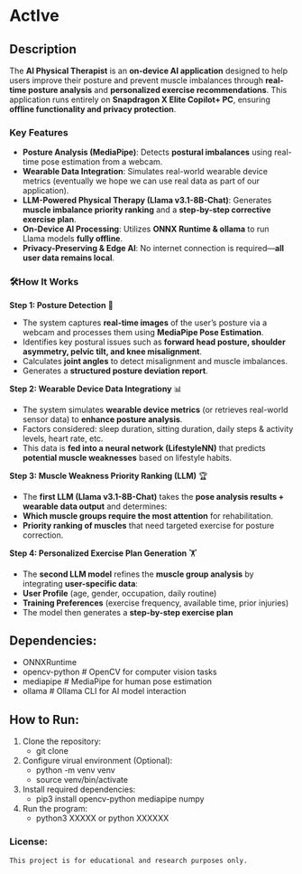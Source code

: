 # ActIve
## Description
The **AI Physical Therapist** is an **on-device AI application** designed to help users improve their posture and prevent muscle imbalances through **real-time posture analysis** and **personalized exercise recommendations**. This application runs entirely on **Snapdragon X Elite Copilot+ PC**, ensuring **offline functionality and privacy protection**.

### Key Features
- **Posture Analysis (MediaPipe)**: Detects **postural imbalances** using real-time pose estimation from a webcam.
- **Wearable Data Integration**: Simulates real-world wearable device metrics (eventually we hope we can use real data as part of our application).
- **LLM-Powered Physical Therapy (Llama v3.1-8B-Chat)**: Generates **muscle imbalance priority ranking** and a **step-by-step corrective exercise plan**.
- **On-Device AI Processing**: Utilizes **ONNX Runtime & ollama** to run Llama models **fully offline**.
- **Privacy-Preserving & Edge AI**: No internet connection is required—**all user data remains local**.

### 🛠How It Works
**Step 1: Posture Detection** 📸
- The system captures **real-time images** of the user’s posture via a webcam and processes them using **MediaPipe Pose Estimation**.
- Identifies key postural issues such as **forward head posture, shoulder asymmetry, pelvic tilt, and knee misalignment**.
- Calculates **joint angles** to detect misalignment and muscle imbalances.
- Generates a **structured posture deviation report**.

**Step 2: Wearable Device Data Integrationy** 📊
- The system simulates **wearable device metrics** (or retrieves real-world sensor data) to **enhance posture analysis**.
- Factors considered: sleep duration, sitting duration, daily steps & activity levels, heart rate, etc.
- This data is **fed into a neural network (LifestyleNN)** that predicts **potential muscle weaknesses** based on lifestyle habits.

**Step 3: Muscle Weakness Priority Ranking (LLM)** 🏆  
- The **first LLM (Llama v3.1-8B-Chat)** takes the **pose analysis results + wearable data output** and determines:  
- **Which muscle groups require the most attention** for rehabilitation.  
- **Priority ranking of muscles** that need targeted exercise for posture correction.
  
**Step 4: Personalized Exercise Plan Generation** 🏋️
- The **second LLM model** refines the **muscle group analysis** by integrating **user-specific data**:
- **User Profile** (age, gender, occupation, daily routine)
- **Training Preferences** (exercise frequency, available time, prior injuries)
- The model then generates a **step-by-step exercise plan**

## Dependencies:
- ONNXRuntime
- opencv-python         # OpenCV for computer vision tasks
- mediapipe             # MediaPipe for human pose estimation
- ollama                # Ollama CLI for AI model interaction


## How to Run:
1. Clone the repository:
    - git clone <repository-link>
2. Configure virual environment (Optional):
    - python -m venv venv
    - source venv/bin/activate
3. Install required dependencies:
    - pip3 install opencv-python mediapipe numpy
4. Run the program:
    - python3 XXXXX or python XXXXXX

### License:
    This project is for educational and research purposes only.
